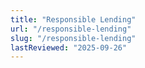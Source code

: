 ```yaml
---
title: "Responsible Lending"
url: "/responsible-lending"
slug: "/responsible-lending"
lastReviewed: "2025-09-26"
---
```

